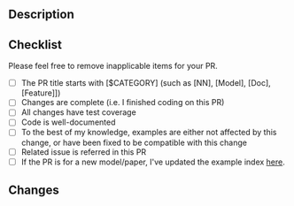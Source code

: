## Description
<!-- Brief description. Refer to the related issues if existed.
It'll be great if relevant reviewers can be assigned as well.-->

## Checklist
Please feel free to remove inapplicable items for your PR.
- [ ] The PR title starts with [$CATEGORY] (such as [NN], [Model], [Doc], [Feature]])
- [ ] Changes are complete (i.e. I finished coding on this PR)
- [ ] All changes have test coverage
- [ ] Code is well-documented
- [ ] To the best of my knowledge, examples are either not affected by this change,
      or have been fixed to be compatible with this change
- [ ] Related issue is referred in this PR
- [ ] If the PR is for a new model/paper, I've updated the example index [here](../examples/README.md).

## Changes
<!-- You could use following template
- [ ] Feature1, tests, (and when applicable, API doc)
- [ ] Feature2, tests, (and when applicable, API doc)
-->
